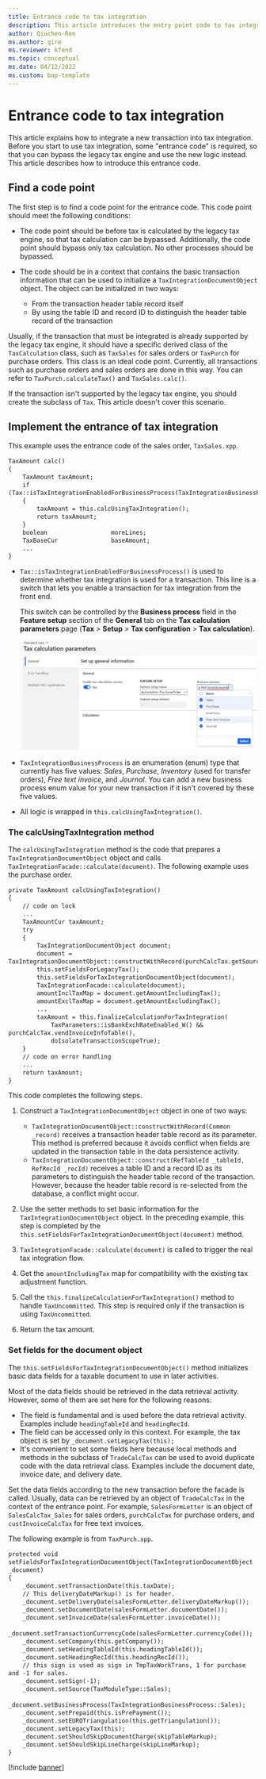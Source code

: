```yaml
---
title: Entrance code to tax integration
description: This article introduces the entry point code to tax integration.
author: Qiuchen-Ren
ms.author: qire
ms.reviewer: kfend
ms.topic: conceptual
ms.date: 04/12/2022
ms.custom: bap-template
---
```


# Entrance code to tax integration 

This article explains how to integrate a new transaction into tax integration. Before you start to use tax integration, some "entrance code" is required, so that you can bypass the legacy tax engine and use the new logic instead. This article describes how to introduce this entrance code.

## Find a code point

The first step is to find a code point for the entrance code. This code point should meet the following conditions:

- The code point should be before tax is calculated by the legacy tax engine, so that tax calculation can be bypassed. Additionally, the code point should bypass only tax calculation. No other processes should be bypassed.
- The code should be in a context that contains the basic transaction information that can be used to initialize a `TaxIntegrationDocumentObject` object. The object can be initialized in two ways:

    - From the transaction header table record itself
    - By using the table ID and record ID to distinguish the header table record of the transaction

Usually, if the transaction that must be integrated is already supported by the legacy tax engine, it should have a specific derived class of the `TaxCalculation` class, such as `TaxSales` for sales orders or `TaxPurch` for purchase orders. This class is an ideal code point. Currently, all transactions such as purchase orders and sales orders are done in this way. You can refer to `TaxPurch.calculateTax()` and `TaxSales.calc()`.

If the transaction isn't supported by the legacy tax engine, you should create the subclass of `Tax`. This article doesn't cover this scenario.

## Implement the entrance of tax integration

This example uses the entrance code of the sales order, `TaxSales.xpp`.

```X++
TaxAmount calc()
{
    TaxAmount taxAmount;
    if (Tax::isTaxIntegrationEnabledForBusinessProcess(TaxIntegrationBusinessProcess::Sales))
    {
        taxAmount = this.calcUsingTaxIntegration();
        return taxAmount;
    }
    boolean                  moreLines;
    TaxBaseCur               baseAmount;
    ...
}
```

- `Tax::isTaxIntegrationEnabledForBusinessProcess()` is used to determine whether tax integration is used for a transaction. This line is a switch that lets you enable a transaction for tax integration from the front end.

    This switch can be controlled by the **Business process** field in the **Feature setup** section of the **General** tab on the **Tax calculation parameters** page (**Tax** \> **Setup** \> **Tax configuration** \> **Tax calculation**).

    ![Business process field on the Tax calculation parameters page](../media/Business-process-drop-down.jpg)

- `TaxIntegrationBusinessProcess` is an enumeration (enum) type that currently has five values: *Sales*, *Purchase*, *Inventory* (used for transfer orders), *Free text invoice*, and *Journal*. You can add a new business process enum value for your new transaction if it isn't covered by these five values.
- All logic is wrapped in `this.calcUsingTaxIntegration()`.

### The calcUsingTaxIntegration method

The `calcUsingTaxIntegration` method is the code that prepares a `TaxIntegrationDocumentObject` object and calls `TaxIntegrationFacade::calculate(document)`. The following example uses the purchase order.

```X++
private TaxAmount calcUsingTaxIntegration()
{
    // code on lock
    ...
    TaxAmountCur taxAmount;
    try
    {
        TaxIntegrationDocumentObject document;
        document = TaxIntegrationDocumentObject::constructWithRecord(purchCalcTax.getSource());
        this.setFieldsForLegacyTax();
        this.setFieldsForTaxIntegrationDocumentObject(document);
        TaxIntegrationFacade::calculate(document);
        amountInclTaxMap = document.getAmountIncludingTax();
        amountExclTaxMap = document.getAmountExcludingTax();
        ...
        taxAmount = this.finalizeCalculationForTaxIntegration(
            TaxParameters::isBankExchRateEnabled_W() && purchCalcTax.vendInvoiceInfoTable(),
            doIsolateTransactionScopeTrue);
    }
    // code on error handling
    ...
    return taxAmount;
}
```

This code completes the following steps.

1. Construct a `TaxIntegrationDocumentObject` object in one of two ways:

    - `TaxIntegrationDocumentObject::constructWithRecord(Common _record)` receives a transaction header table record as its parameter. This method is preferred because it avoids conflict when fields are updated in the transaction table in the data persistence activity.
    - `TaxIntegrationDocumentObject::construct(RefTableId _tableId, RefRecId _recId)` receives a table ID and a record ID as its parameters to distinguish the header table record of the transaction. However, because the header table record is re-selected from the database, a conflict might occur.

2. Use the setter methods to set basic information for the `TaxIntegrationDocumentObject` object. In the preceding example, this step is completed by the `this.setFieldsForTaxIntegrationDocumentObject(document)` method.
3. `TaxIntegrationFacade::calculate(document)` is called to trigger the real tax integration flow.
4. Get the `amountIncludingTax` map for compatibility with the existing tax adjustment function.
5. Call the `this.finalizeCalculationForTaxIntegration()` method to handle `TaxUncommitted`. This step is required only if the transaction is using `TaxUncommitted`.
6. Return the tax amount.

### Set fields for the document object

The `this.setFieldsForTaxIntegrationDocumentObject()` method initializes basic data fields for a taxable document to use in later activities.

Most of the data fields should be retrieved in the data retrieval activity. However, some of them are set here for the following reasons:

- The field is fundamental and is used before the data retrieval activity. Examples include `headingTableId` and `headingRecId`.
- The field can be accessed only in this context. For example, the tax object is set by `_document.setLegacyTax(this);`
- It's convenient to set some fields here because local methods and methods in the subclass of `TradeCalcTax` can be used to avoid duplicate code with the data retrieval class. Examples include the document date, invoice date, and delivery date.

Set the data fields according to the new transaction before the facade is called. Usually, data can be retrieved by an object of `TradeCalcTax` in the context of the entrance point. For example, `SalesFormLetter` is an object of `SalesCalcTax_Sales` for sales orders, `purchCalcTax` for purchase orders, and `custInvoiceCalcTax` for free text invoices.

The following example is from `TaxPurch.xpp`.

```X++
protected void setFieldsForTaxIntegrationDocumentObject(TaxIntegrationDocumentObject _document)
{
    _document.setTransactionDate(this.taxDate);
    // This deliveryDateMarkup() is for header.
    _document.setDeliveryDate(salesFormLetter.deliveryDateMarkup());
    _document.setDocumentDate(salesFormLetter.documentDate());
    _document.setInvoiceDate(salesFormLetter.invoiceDate());
    _document.setTransactionCurrencyCode(salesFormLetter.currencyCode());
    _document.setCompany(this.getCompany());
    _document.setHeadingTableId(this.headingTableId());
    _document.setHeadingRecId(this.headingRecId());
    // this sign is used as sign in TmpTaxWorkTrans, 1 for purchase and -1 for sales.
    _document.setSign(-1);
    _document.setSource(TaxModuleType::Sales);
    _document.setBusinessProcess(TaxIntegrationBusinessProcess::Sales);
    _document.setPrepaid(this.isPrePayment());
    _document.setEUROTriangulation(this.getTriangulation());
    _document.setLegacyTax(this);
    _document.setShouldSkipDocumentCharge(skipTableMarkup);
    _document.setShouldSkipLineCharge(skipLineMarkup);
}
```

[!include [banner](../../includes/banner.md)]
